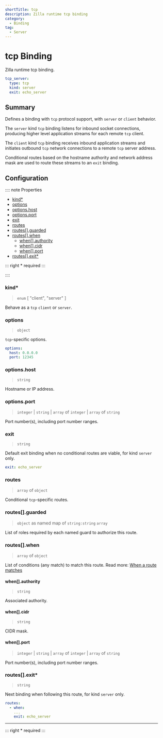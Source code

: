 ```yaml
---
shortTitle: tcp
description: Zilla runtime tcp binding
category:
  - Binding
tag:
  - Server
---
```


# tcp Binding

Zilla runtime tcp binding.

```yaml {2}
tcp_server:
  type: tcp
  kind: server
  exit: echo_server
```

## Summary

Defines a binding with `tcp` protocol support, with `server` or `client` behavior.

The `server` kind `tcp` binding listens for inbound socket connections, producing higher level application streams for each remote `tcp` client.

The `client` kind `tcp` binding receives inbound application streams and initiates outbound `tcp` network connections to a remote `tcp` server address.

Conditional routes based on the hostname authority and network address mask are used to route these streams to an `exit` binding.

## Configuration

:::: note Properties

- [kind\*](#kind)
- [options](#options)
- [options.host](#options-host)
- [options.port](#options-port)
- [exit](#exit)
- [routes](#routes)
- [routes\[\].guarded](#routes-guarded)
- [routes\[\].when](#routes-when)
  - [when\[\].authority](#when-authority)
  - [when\[\].cidr](#when-cidr)
  - [when\[\].port](#when-port)
- [routes\[\].exit\*](#routes-exit)

::: right
\* required
:::

::::

### kind\*

> `enum` [ "client", "server" ]

Behave as a `tcp` `client` or `server`.

### options

> `object`

`tcp`-specific options.

```yaml
options:
  host: 0.0.0.0
  port: 12345
```

### options.host

> `string`

Hostname or IP address.

### options.port

> `integer` | `string` | `array` of  `integer` | `array` of `string`

Port number(s), including port number ranges.

### exit

> `string`

Default exit binding when no conditional routes are viable, for kind `server` only.

```yaml
exit: echo_server
```

### routes

> `array` of `object`

Conditional `tcp`-specific routes.

### routes[].guarded

> `object` as named map of `string:string` `array`

List of roles required by each named guard to authorize this route.

### routes[].when

> `array` of `object`

List of conditions (any match) to match this route.
Read more: [When a route matches](../../../concepts/config-intro.md#when-a-route-matches)

#### when[].authority

> `string`

Associated authority.

#### when[].cidr

> `string`

CIDR mask.

#### when[].port

> `integer` | `string` | `array` of  `integer` | `array` of `string`

Port number(s), including port number ranges.

### routes[].exit\*

> `string`

Next binding when following this route, for kind `server` only.

```yaml
routes:
  - when:
    ...
    exit: echo_server
```

---

::: right
\* required
:::
